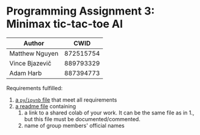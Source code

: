 # Programming Assignment 3: Minimax tic-tac-toe AI 

Author | CWID
--- | ---
Matthew Nguyen | 872515754
Vince Bjazevič | 889793329
Adam Harb | 887394773

Requirements fulfilled:  
1. [a `py`/`ipynb` file](main.py) that meet all requirements
2. [a readme file](README.md) containing
	1. a link to a shared colab of your work. It can be the same file as in 1., but this file must be documented/commented.
	2. name of group members' official names
